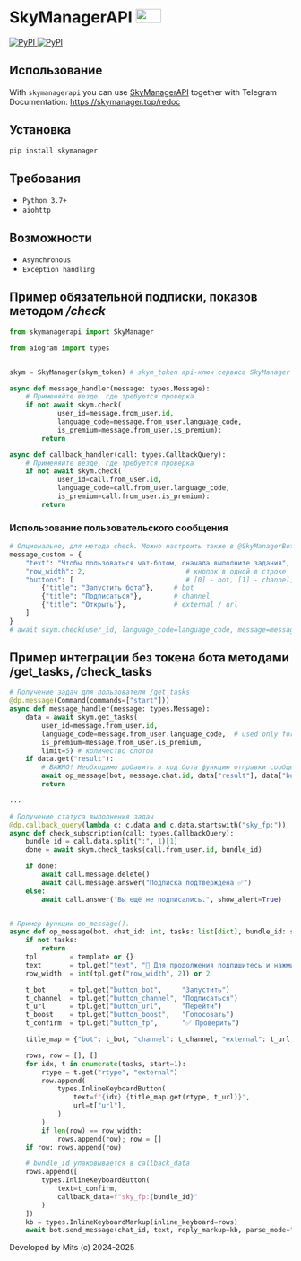 <div align="left">
    <h1>SkyManagerAPI <img src="https://sun9-87.userapi.com/s/v1/if2/V2hDbOtYk5zwTO8A-Fe9oQcDkr_SWTwL3T0I96qmrXlKEklSNjXMx7gBT-oRf6Coh51kOK9ZFMdGXSJWBcOywrmW.jpg?quality=95&as=32x19,48x28,72x42,108x63,160x94,240x141,360x211,480x281,540x317,640x375,720x422,771x452&from=bu&cs=771x0" width=45 height=25></h1>
    <p align="left" >
        <a href="https://pypi.org/project/skymanager/">
            <img src="https://img.shields.io/pypi/v/skymanager?style=flat-square" alt="PyPI">
        </a>
        <a href="https://pypi.org/project/skymanager/">
            <img src="https://img.shields.io/pypi/dm/skymanager?style=flat-square" alt="PyPI">
        </a>
    </p>
</div>


## Использование

With ``skymanagerapi`` you can use <a href="https://skymanager.top/redoc">SkyManagerAPI</a> together with Telegram<br/>
Documentation: https://skymanager.top/redoc

## Установка

```bash
pip install skymanager 
```

## Требования

 - ``Python 3.7+``
 - ``aiohttp``

## Возможности

 - ``Asynchronous``
 - ``Exception handling``


## Пример обязательной подписки, показов методом */check*

```python
from skymanagerapi import SkyManager

from aiogram import types


skym = SkyManager(skym_token) # skym_token api-ключ сервиса SkyManager

async def message_handler(message: types.Message):
    # Применяйте везде, где требуется проверка
    if not await skym.check(
            user_id=message.from_user.id,
            language_code=message.from_user.language_code,
            is_premium=message.from_user.is_premium): 
        return

async def callback_handler(call: types.CallbackQuery):
    # Применяйте везде, где требуется проверка
    if not await skym.check(
            user_id=call.from_user.id,
            language_code=call.from_user.language_code,
            is_premium=call.from_user.is_premium):
        return
```

### Использование пользовательского сообщения

```python
# Опционально, для метода check. Можно настроить также в @SkyManagerBot
message_custom = {
    "text": "Чтобы пользоваться чат-ботом, сначала выполните задания",
    "row_width": 2,                         # кнопок в одной в строке
    "buttons": [                            # [0] - bot, [1] - channel, [2] - url, [3] - boost
        {"title": "Запустить бота"},     # bot
        {"title": "Подписаться"},        # channel
        {"title": "Открыть"},            # external / url
    ]
}
# await skym.check(user_id, language_code=language_code, message=message_custom)
```

## Пример интеграции без токена бота методами /get_tasks, /check_tasks

```python
# Получение задач для пользователя /get_tasks
@dp.message(Command(commands=["start"]))
async def message_handler(message: types.Message):
    data = await skym.get_tasks(
        user_id=message.from_user.id,
        language_code=message.from_user.language_code,  # used only for new pinning
        is_premium=message.from_user.is_premium,
        limit=5) # количество слотов
    if data.get("result"):  
        # ВАЖНО! Необходимо добавить в код бота функцию отправки сообщения op_message(). Пример ниже.
        await op_message(bot, message.chat.id, data["result"], data["bundle_id"])
        return

...

# Получение статуса выполнения задач
@dp.callback_query(lambda c: c.data and c.data.startswith("sky_fp:"))
async def check_subscription(call: types.CallbackQuery):
    bundle_id = call.data.split(":", 1)[1]
    done = await skym.check_tasks(call.from_user.id, bundle_id)

    if done:
        await call.message.delete()
        await call.message.answer("Подписка подтверждена ✅")
    else:
        await call.answer("Вы ещё не подписались.", show_alert=True)


# Пример функции op_message().
async def op_message(bot, chat_id: int, tasks: list[dict], bundle_id: str, template: dict | None = None) -> None:
    if not tasks:
        return
    tpl        = template or {}
    text       = tpl.get("text", "👋 Для продолжения подпишитесь и нажмите «✅ Проверить».")
    row_width  = int(tpl.get("row_width", 2)) or 2

    t_bot      = tpl.get("button_bot",     "Запустить")
    t_channel  = tpl.get("button_channel", "Подписаться")
    t_url      = tpl.get("button_url",     "Перейти")
    t_boost    = tpl.get("button_boost",   "Голосовать")
    t_confirm  = tpl.get("button_fp",      "✅ Проверить")

    title_map = {"bot": t_bot, "channel": t_channel, "external": t_url, "boost": t_boost}

    rows, row = [], []
    for idx, t in enumerate(tasks, start=1):
        rtype = t.get("rtype", "external")
        row.append(
            types.InlineKeyboardButton(
                text=f"{idx} {title_map.get(rtype, t_url)}",
                url=t["url"],
            )
        )
        if len(row) == row_width:
            rows.append(row); row = []
    if row: rows.append(row)

    # bundle_id упаковывается в callback_data
    rows.append([
        types.InlineKeyboardButton(
            text=t_confirm,
            callback_data=f"sky_fp:{bundle_id}"
        )
    ])
    kb = types.InlineKeyboardMarkup(inline_keyboard=rows)
    await bot.send_message(chat_id, text, reply_markup=kb, parse_mode="HTML")

```


Developed by Mits (c) 2024-2025
